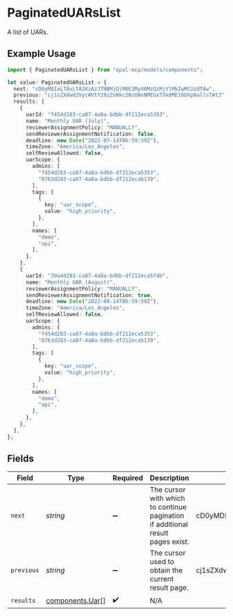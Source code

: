 # PaginatedUARsList

A list of UARs.

## Example Usage

```typescript
import { PaginatedUARsList } from "opal-mcp/models/components";

let value: PaginatedUARsList = {
  next: "cD0yMDIxLTAxLTA2KzAzJTNBMjQlM0E1My40MzQzMjYlMkIwMCUzQTAw",
  previous: "cj1sZXdwd2VycWVtY29zZnNkc2NzUWxNMEUxTXk0ME16UXpNallsTWtJ",
  results: [
    {
      uarId: "f454d283-ca87-4a8a-bdbb-df212eca5353",
      name: "Monthly UAR (July)",
      reviewerAssignmentPolicy: "MANUALLY",
      sendReviewerAssignmentNotification: false,
      deadline: new Date("2022-07-14T06:59:59Z"),
      timeZone: "America/Los_Angeles",
      selfReviewAllowed: false,
      uarScope: {
        admins: [
          "f454d283-ca87-4a8a-bdbb-df212eca5353",
          "8763d283-ca87-4a8a-bdbb-df212ecab139",
        ],
        tags: [
          {
            key: "uar_scope",
            value: "high_priority",
          },
        ],
        names: [
          "demo",
          "api",
        ],
      },
    },
    {
      uarId: "39a4d283-ca87-4a8a-bdbb-df212eca5fdb",
      name: "Monthly UAR (August)",
      reviewerAssignmentPolicy: "MANUALLY",
      sendReviewerAssignmentNotification: true,
      deadline: new Date("2022-08-14T06:59:59Z"),
      timeZone: "America/Los_Angeles",
      selfReviewAllowed: false,
      uarScope: {
        admins: [
          "f454d283-ca87-4a8a-bdbb-df212eca5353",
          "8763d283-ca87-4a8a-bdbb-df212ecab139",
        ],
        tags: [
          {
            key: "uar_scope",
            value: "high_priority",
          },
        ],
        names: [
          "demo",
          "api",
        ],
      },
    },
  ],
};
```

## Fields

| Field                                                                          | Type                                                                           | Required                                                                       | Description                                                                    | Example                                                                        |
| ------------------------------------------------------------------------------ | ------------------------------------------------------------------------------ | ------------------------------------------------------------------------------ | ------------------------------------------------------------------------------ | ------------------------------------------------------------------------------ |
| `next`                                                                         | *string*                                                                       | :heavy_minus_sign:                                                             | The cursor with which to continue pagination if additional result pages exist. | cD0yMDIxLTAxLTA2KzAzJTNBMjQlM0E1My40MzQzMjYlMkIwMCUzQTAw                       |
| `previous`                                                                     | *string*                                                                       | :heavy_minus_sign:                                                             | The cursor used to obtain the current result page.                             | cj1sZXdwd2VycWVtY29zZnNkc2NzUWxNMEUxTXk0ME16UXpNallsTWtJ                       |
| `results`                                                                      | [components.Uar](../../models/components/uar.md)[]                             | :heavy_check_mark:                                                             | N/A                                                                            |                                                                                |